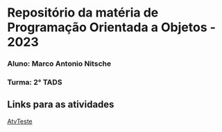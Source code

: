 # Repositório da matéria de Programação Orientada a Objetos - 2023

### Aluno: Marco Antonio Nitsche
### Turma: 2° TADS

## Links para as atividades
[AtvTeste](https://github.com/manitsche/repositorio_poo/tree/master/Atividades/AtvTeste)
